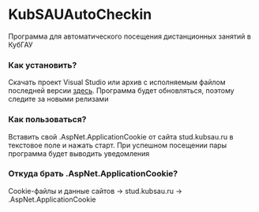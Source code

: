# KubSAUAutoCheckin
Программа для автоматического посещения дистанционных занятий в КубГАУ
### Как установить?
Скачать проект Visual Studio или архив с исполняемым файлом последней версии [здесь](https://github.com/Nero-X/KubSAUAutoCheckin/releases). Программа будет обновляться, поэтому следите за новыми релизами
### Как пользоваться?
Вставить свой .AspNet.ApplicationCookie от сайта stud.kubsau.ru в текстовое поле и нажать старт. При успешном посещении пары программа будет выводить уведомления
### Откуда брать .AspNet.ApplicationCookie?
Cookie-файлы и данные сайтов -> stud.kubsau.ru -> .AspNet.ApplicationCookie
